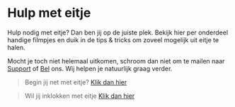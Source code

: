 # Hulp met eitje

Hulp nodig met eitje? Dan ben jij op de juiste plek. Bekijk hier per onderdeel handige filmpjes en duik in de tips & tricks om zoveel mogelijk uit eitje te halen.

Mocht je toch niet helemaal uitkomen, schroom dan niet om te mailen naar [Support](mailto:support@eitje-app.nl) of [Bel](tel:0614796841) ons. Wij helpen je natuurlijk graag verder.



> Begin jij net met eitje? [Klik dan hier](/je-eerste-stappen)

> Wil jij inklokken met eitje [Klik dan hier](/eitjeopdevloer)